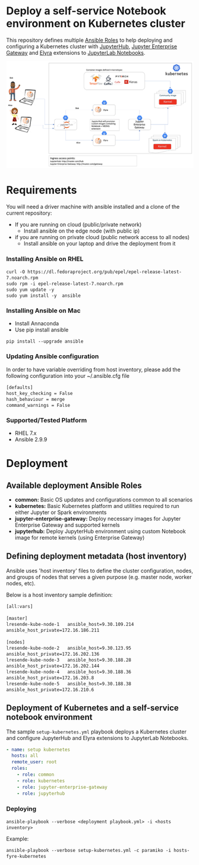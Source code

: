 # Deploy a self-service Notebook environment on Kubernetes cluster

This repository defines multiple [Ansible Roles](https://www.ansible.com/) to help deploying and configuring
a Kubernetes cluster with [JupyterHub](https://github.com/jupyterhub/jupyterhub),
[Jupyter Enterprise Gateway](https://github.com/jupyter/enterprise_gateway) and
[Elyra](https://github.com/elyra-ai/elyra) extensions to 
[JupyterLab Notebooks](https://github.com/jupyterlab/jupyterlab).

![Deployment Diagram](./docs/images/elyra-deployment-diagram.png)

# Requirements

You will need a driver machine with ansible installed and a clone of the current repository:

* If you are running on cloud (public/private network)
  * Install ansible on the edge node (with public ip)
* if you are running on private cloud (public network access to all nodes)
  * Install ansible on your laptop and drive the deployment from it

### Installing Ansible on RHEL

```
curl -O https://dl.fedoraproject.org/pub/epel/epel-release-latest-7.noarch.rpm
sudo rpm -i epel-release-latest-7.noarch.rpm
sudo yum update -y
sudo yum install -y  ansible
```

### Installing Ansible on Mac

* Install Annaconda
* Use pip install ansible

```
pip install --upgrade ansible
```

### Updating Ansible configuration

In order to have variable overriding from host inventory, please add the following configuration into your ~/.ansible.cfg file

```
[defaults]
host_key_checking = False
hash_behaviour = merge
command_warnings = False
```

### Supported/Tested Platform

* RHEL 7.x
* Ansible 2.9.9

# Deployment

## Available deployment Ansible Roles
* **common:** Basic OS updates and configurations common to all scenarios
* **kubernetes:** Basic Kubernetes platform and utilities required to run either Jupyter or Spark environments
* **jupyter-enterprise-gateway:** Deploy necessary images for Jupyter Enterprise Gateway and supported kernels
* **jupyterhub:** Deploy JupyterHub environment using custom Notebook image for remote kernels (using Enterprise Gateway)


## Defining deployment metadata (host inventory)

Ansible uses 'host inventory' files to define the cluster configuration, nodes, and groups of nodes
that serves a given purpose (e.g. master node, worker nodes, etc).

Below is a host inventory sample definition:

```
[all:vars]

[master]
lresende-kube-node-1   ansible_host=9.30.109.214   ansible_host_private=172.16.186.211

[nodes]
lresende-kube-node-2   ansible_host=9.30.123.95   ansible_host_private=172.16.202.136
lresende-kube-node-3   ansible_host=9.30.188.28   ansible_host_private=172.16.202.144
lresende-kube-node-4   ansible_host=9.30.188.36   ansible_host_private=172.16.203.8
lresende-kube-node-5   ansible_host=9.30.188.38   ansible_host_private=172.16.210.6
```

## Deployment of Kubernetes and a self-service notebook environment 

The sample `setup-kubernetes.yml` playbook deploys a Kubernetes cluster and configure JupyterHub
and Elyra extensions to JupyterLab Notebooks.

```yaml
- name: setup kubernetes
  hosts: all
  remote_user: root
  roles:
    - role: common
    - role: kubernetes
    - role: jupyter-enterprise-gateway
    - role: jupyterhub
```

### Deploying

```
ansible-playbook --verbose <deployment playbook.yml> -i <hosts inventory>
```

Example:

```
ansible-playbook --verbose setup-kubernetes.yml -c paramiko -i hosts-fyre-kubernetes
```


